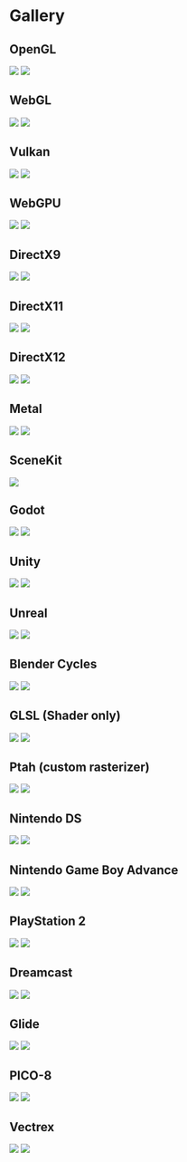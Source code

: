 # Gallery

## OpenGL
![](opengl/images/opengl1.png)
![](opengl/images/opengl2.png)

## WebGL
![](webgl/images/webgl1.png)
![](webgl/images/webgl3.png)

## Vulkan
![](vulkan/images/vulkan1.png)
![](vulkan/images/vulkan2.png)

## WebGPU
![](webgpu/images/webgpu1.png)
![](webgpu/images/webgpu3.png)

## DirectX9
![](dx9/images/dx9-1.png)
![](dx9/images/dx9-2.png)

## DirectX11
![](dx11/images/dx11-1.png)
![](dx11/images/dx11-3.png)

## DirectX12
![](dx12/images/dx12-1.png)
![](dx12/images/dx12-2.png)

## Metal
![](metal/images/metal1.png)
![](metal/images/metal2.png)

## SceneKit
![](scenekit/images/scenekit1.png)

## Godot
![](godot/images/godot-1.png)
![](godot/images/godot-2.png)

## Unity
![](unity/images/unity1.png)
![](unity/images/unity3.png)

## Unreal
![](unreal/images/unreal1.png)
![](unreal/images/unreal3.png)

## Blender Cycles
![](cycles/images/cycles1.png)
![](cycles/images/cycles3.png)

## GLSL (Shader only)
![](glsl/images/glsl-0.png)
![](glsl/images/glsl-1.png)

## Ptah (custom rasterizer)
![](ptah/images/ptah1.png)
![](ptah/images/ptah2.png)

## Nintendo DS
![](nds/images/nds1.png)
![](nds/images/nds3.png)

## Nintendo Game Boy Advance
![](gba/images/gba1.png)
![](gba/images/gba2.png)

## PlayStation 2
![](ps2/images/ps2-1.png)
![](ps2/images/ps2-3.png)

## Dreamcast
![](dreamcast/images/dreamcast-1.png)
![](dreamcast/images/dreamcast-3.png)

## Glide
![](glide/images/glide-1.png)
![](glide/images/glide-2.png)

## PICO-8
![](pico8/images/pico8-1.png)
![](pico8/images/pico8-3.png)

## Vectrex
![](vectrex/images/vectrex-1.png)
![](vectrex/images/vectrex-2.png)